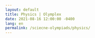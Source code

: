 ```yaml
---
layout: default
title: Physics | Olymplex
date: 2021-08-16 12:00:00 -0400
lang: en
permalink: /sciecne-olympiads/physics/
---
```


